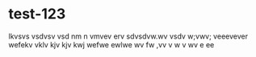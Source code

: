 # test-123
lkvsvs 
vsdvsv
vsd  nm n
vmvev erv
sdvsdvw.wv
vsdv w;vwv; veeevever
wefekv vklv  kjv kjv kwj
wefwe
ewlwe
wv
fw
,vv
v
w
v
wv
 e ee
